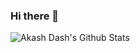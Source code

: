 
<!---<a target="_blank" href="https://MadhabaPatra.github.io"><img  align="left" src="https://user-images.githubusercontent.com/42464927/95305388-c0297580-083a-11eb-902c-3c956fa394af.gif"></a>--->

### Hi there 👋
<!--
**MadhabaPatra/MadhabaPatra** is a ✨ _special_ ✨ repository because its `README.md` (this file) appears on your GitHub profile.

Here are some ideas to get you started:

- 🔭 I’m currently working on ...
- 🌱 I’m currently learning ...
- 👯 I’m looking to collaborate on ...
- 🤔 I’m looking for help with ...
- 💬 Ask me about ...
- 📫 How to reach me: ...
- 😄 Pronouns: ...
- ⚡ Fun fact: ...
-->


![Akash Dash's Github Stats](https://github-readme-stats.vercel.app/api?username=akash22-03&show_icons=true_color=fff&icon_color=79ff97&text_color=9f9f9f&bg_color=151515)


